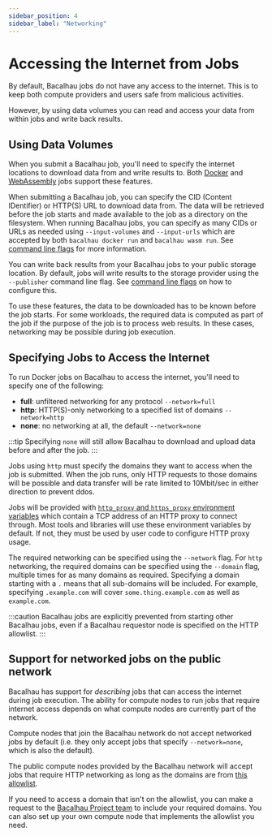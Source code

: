 ```yaml
---
sidebar_position: 4
sidebar_label: "Networking"
---
```


# Accessing the Internet from Jobs

By default, Bacalhau jobs do not have any access to the internet. This is to keep both compute providers and users safe from malicious activities.

However, by using data volumes you can read and access your data from within jobs and write back results.

## Using Data Volumes

When you submit a Bacalhau job, you'll need to specify the internet locations to download data from and write results to. Both [Docker](../getting-started/docker-workload-onboarding.md) and [WebAssembly](../getting-started/wasm-workload-onboarding.md) jobs support these features.

When submitting a Bacalhau job, you can specify the CID (Content IDentifier) or HTTP(S) URL to download data from. The data will be retrieved before the job starts and made available to the job as a directory on the filesystem. When running Bacalhau jobs, you can specify as many CIDs or URLs as needed using `--input-volumes` and `--input-urls` which are accepted by both `bacalhau docker run` and `bacalhau wasm run`. See [command line flags](https://docs.bacalhau.org/all-flags) for more information.

You can write back results from your Bacalhau jobs to your public storage location. By default, jobs will write results to the storage provider using the `--publisher` command line flag. See [command line flags](https://docs.bacalhau.org/all-flags) on how to configure this.

To use these features, the data to be downloaded has to be known before the job starts. For some workloads, the required data is computed as part of the job if the purpose of the job is to process web results. In these cases, networking may be possible during job execution.

## Specifying Jobs to Access the Internet

To run Docker jobs on Bacalhau to access the internet, you'll need to specify one of the following:

* **full**: unfiltered networking for any protocol `--network=full`
* **http**: HTTP(S)-only networking to a specified list of domains `--network=http`
* **none**: no networking at all, the default `--network=none`

:::tip
Specifying `none` will still allow Bacalhau to download and upload data before and after the job.
:::

Jobs using `http` must specify the domains they want to access when the job is submitted. When the job runs, only HTTP requests to those domains will be possible and data transfer will be rate limited to 10Mbit/sec in either direction to prevent ddos.

Jobs will be provided with [`http_proxy` and `https_proxy` environment variables](https://about.gitlab.com/blog/2021/01/27/we-need-to-talk-no-proxy/) which contain a TCP address of an HTTP proxy to connect through. Most tools and libraries will use these environment variables by default. If not, they must be used by user code to configure HTTP proxy usage.

The required networking can be specified using the `--network` flag. For `http` networking, the required domains can be specified using the `--domain` flag, multiple times for as many domains as required. Specifying a domain starting with a `.` means that all sub-domains will be included. For example, specifying `.example.com` will cover `some.thing.example.com` as well as `example.com`.

:::caution
Bacalhau jobs are explicitly prevented from starting other Bacalhau jobs, even if a Bacalhau requestor node is specified on the HTTP allowlist.
:::

## Support for networked jobs on the public network

Bacalhau has support for *describing* jobs that can access the internet during job execution. The ability for compute nodes to run jobs that require internet access depends on what compute nodes are currently part of the network.

Compute nodes that join the Bacalhau network do not accept networked jobs by default (i.e. they only accept jobs that specify `--network=none`, which is also the default).

The public compute nodes provided by the Bacalhau network will accept jobs that require HTTP networking as long as the domains are from [this allowlist](https://github.com/bacalhau-project/bacalhau/blob/main/ops/terraform/remote_files/scripts/http-domain-allowlist.txt).

If you need to access a domain that isn't on the allowlist, you can make a request to the [Bacalhau Project team](https://github.com/bacalhau-project/bacalhau/discussions) to include your required domains. You can also set up your own compute node that implements the allowlist you need.

